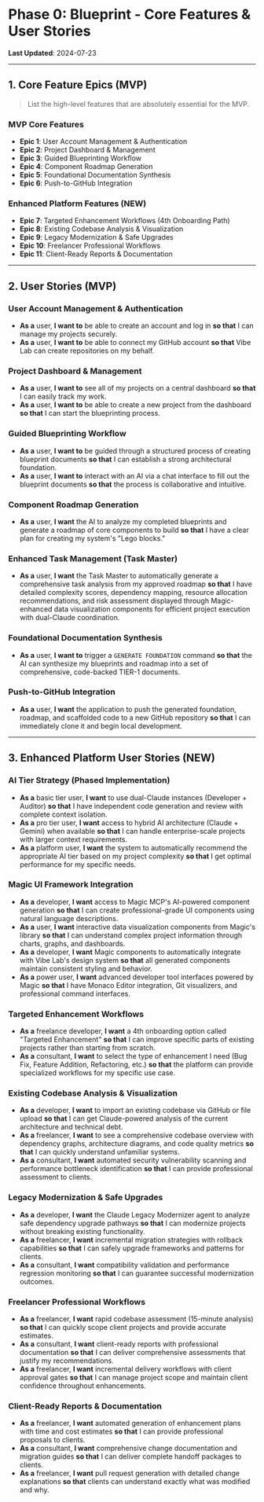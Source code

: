 # Phase 0: Blueprint - Core Features & User Stories

**Last Updated**: 2024-07-23

---

## 1. Core Feature Epics (MVP)
> List the high-level features that are absolutely essential for the MVP.

### MVP Core Features
- **Epic 1**: User Account Management & Authentication
- **Epic 2**: Project Dashboard & Management
- **Epic 3**: Guided Blueprinting Workflow
- **Epic 4**: Component Roadmap Generation
- **Epic 5**: Foundational Documentation Synthesis
- **Epic 6**: Push-to-GitHub Integration

### Enhanced Platform Features **(NEW)**
- **Epic 7**: Targeted Enhancement Workflows (4th Onboarding Path)
- **Epic 8**: Existing Codebase Analysis & Visualization
- **Epic 9**: Legacy Modernization & Safe Upgrades
- **Epic 10**: Freelancer Professional Workflows
- **Epic 11**: Client-Ready Reports & Documentation

---

## 2. User Stories (MVP)

### **User Account Management & Authentication**
- **As a** user, **I want to** be able to create an account and log in **so that** I can manage my projects securely.
- **As a** user, **I want to** be able to connect my GitHub account **so that** Vibe Lab can create repositories on my behalf.

### **Project Dashboard & Management**
- **As a** user, **I want to** see all of my projects on a central dashboard **so that** I can easily track my work.
- **As a** user, **I want to** be able to create a new project from the dashboard **so that** I can start the blueprinting process.

### **Guided Blueprinting Workflow**
- **As a** user, **I want to** be guided through a structured process of creating blueprint documents **so that** I can establish a strong architectural foundation.
- **As a** user, **I want to** interact with an AI via a chat interface to fill out the blueprint documents **so that** the process is collaborative and intuitive.

### **Component Roadmap Generation**
- **As a** user, **I want** the AI to analyze my completed blueprints and generate a roadmap of core components to build **so that** I have a clear plan for creating my system's "Lego blocks."

### **Enhanced Task Management (Task Master)**
- **As a** user, **I want** the Task Master to automatically generate a comprehensive task analysis from my approved roadmap **so that** I have detailed complexity scores, dependency mapping, resource allocation recommendations, and risk assessment displayed through Magic-enhanced data visualization components for efficient project execution with dual-Claude coordination.

### **Foundational Documentation Synthesis**
- **As a** user, **I want to** trigger a `GENERATE FOUNDATION` command **so that** the AI can synthesize my blueprints and roadmap into a set of comprehensive, code-backed TIER-1 documents.

### **Push-to-GitHub Integration**
- **As a** user, **I want** the application to push the generated foundation, roadmap, and scaffolded code to a new GitHub repository **so that** I can immediately clone it and begin local development.

---

## 3. Enhanced Platform User Stories **(NEW)**

### **AI Tier Strategy (Phased Implementation)**
- **As a** basic tier user, **I want** to use dual-Claude instances (Developer + Auditor) **so that** I have independent code generation and review with complete context isolation.
- **As a** pro tier user, **I want** access to hybrid AI architecture (Claude + Gemini) when available **so that** I can handle enterprise-scale projects with larger context requirements.
- **As a** platform user, **I want** the system to automatically recommend the appropriate AI tier based on my project complexity **so that** I get optimal performance for my specific needs.

### **Magic UI Framework Integration**
- **As a** developer, **I want** access to Magic MCP's AI-powered component generation **so that** I can create professional-grade UI components using natural language descriptions.
- **As a** user, **I want** interactive data visualization components from Magic's library **so that** I can understand complex project information through charts, graphs, and dashboards.
- **As a** developer, **I want** Magic components to automatically integrate with Vibe Lab's design system **so that** all generated components maintain consistent styling and behavior.
- **As a** power user, **I want** advanced developer tool interfaces powered by Magic **so that** I have Monaco Editor integration, Git visualizers, and professional command interfaces.

### **Targeted Enhancement Workflows**
- **As a** freelance developer, **I want** a 4th onboarding option called "Targeted Enhancement" **so that** I can improve specific parts of existing projects rather than starting from scratch.
- **As a** consultant, **I want** to select the type of enhancement I need (Bug Fix, Feature Addition, Refactoring, etc.) **so that** the platform can provide specialized workflows for my specific use case.

### **Existing Codebase Analysis & Visualization**
- **As a** developer, **I want** to import an existing codebase via GitHub or file upload **so that** I can get Claude-powered analysis of the current architecture and technical debt.
- **As a** freelancer, **I want** to see a comprehensive codebase overview with dependency graphs, architecture diagrams, and code quality metrics **so that** I can quickly understand unfamiliar systems.
- **As a** consultant, **I want** automated security vulnerability scanning and performance bottleneck identification **so that** I can provide professional assessment to clients.

### **Legacy Modernization & Safe Upgrades**
- **As a** developer, **I want** the Claude Legacy Modernizer agent to analyze safe dependency upgrade pathways **so that** I can modernize projects without breaking existing functionality.
- **As a** freelancer, **I want** incremental migration strategies with rollback capabilities **so that** I can safely upgrade frameworks and patterns for clients.
- **As a** consultant, **I want** compatibility validation and performance regression monitoring **so that** I can guarantee successful modernization outcomes.

### **Freelancer Professional Workflows**
- **As a** freelancer, **I want** rapid codebase assessment (15-minute analysis) **so that** I can quickly scope client projects and provide accurate estimates.
- **As a** consultant, **I want** client-ready reports with professional documentation **so that** I can deliver comprehensive assessments that justify my recommendations.
- **As a** freelancer, **I want** incremental delivery workflows with client approval gates **so that** I can manage project scope and maintain client confidence throughout enhancements.

### **Client-Ready Reports & Documentation**
- **As a** freelancer, **I want** automated generation of enhancement plans with time and cost estimates **so that** I can provide professional proposals to clients.
- **As a** consultant, **I want** comprehensive change documentation and migration guides **so that** I can deliver complete handoff packages to clients.
- **As a** freelancer, **I want** pull request generation with detailed change explanations **so that** clients can understand exactly what was modified and why. 